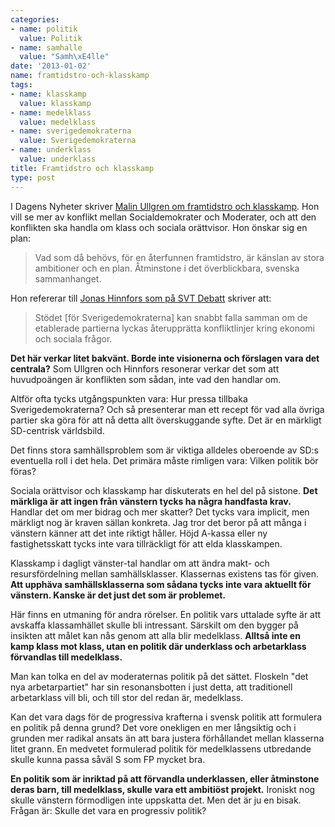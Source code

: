 ```yaml
---
categories:
- name: politik
  value: Politik
- name: samhalle
  value: "Samh\xE4lle"
date: '2013-01-02'
name: framtidstro-och-klasskamp
tags:
- name: klasskamp
  value: klasskamp
- name: medelklass
  value: medelklass
- name: sverigedemokraterna
  value: Sverigedemokraterna
- name: underklass
  value: underklass
title: Framtidstro och klasskamp
type: post
---
```

I Dagens Nyheter skriver [Malin Ullgren om framtidstro och klasskamp](http://www.dn.se/kultur-noje/malin-ullgren-ska-vi-fa-tillbaka-var-tro-pa-framtiden-behover-vi-kanna-att-det-f). Hon vill se mer av konflikt mellan Socialdemokrater och Moderater, och att den konflikten ska handla om klass och sociala orättvisor. Hon önskar sig en plan:

> Vad som då behövs, för en återfunnen framtidstro, är känslan av stora ambitioner och en plan. Åtminstone i det överblickbara, svenska sammanhanget.

Hon refererar till [Jonas Hinnfors som på SVT Debatt](http://debatt.svt.se/2012/12/31/med-reformer-mot-klasskillnaderna-kommer-sds-stod-rasa/) skriver att:

> Stödet [för Sverigedemokraterna] kan snabbt falla samman om de etablerade partierna lyckas återupprätta konfliktlinjer kring ekonomi och sociala frågor.



**Det här verkar litet bakvänt. Borde inte visionerna och förslagen vara det centrala?** Som Ullgren och Hinnfors resonerar verkar det som att huvudpoängen är konflikten som sådan, inte vad den handlar om.

Altför ofta tycks utgångspunkten vara: Hur pressa tillbaka Sverigedemokraterna? Och så presenterar man ett recept för vad alla övriga partier ska göra för att nå detta allt överskuggande syfte. Det är en märkligt SD-centrisk världsbild.

Det finns stora samhällsproblem som är viktiga alldeles oberoende av SD:s eventuella roll i det hela. Det primära måste rimligen vara: Vilken politik bör föras?

Sociala orättvisor och klasskamp har diskuterats en hel del på sistone. **Det märkliga är att ingen från vänstern tycks ha några handfasta krav.** Handlar det om mer bidrag och mer skatter? Det tycks vara implicit, men märkligt nog är kraven sällan konkreta. Jag tror det beror på att många i vänstern känner att det inte riktigt håller. Höjd A-kassa eller ny fastighetsskatt tycks inte vara tillräckligt för att elda klasskampen.

Klasskamp i dagligt vänster-tal handlar om att ändra makt- och resursfördelning mellan samhällsklasser. Klassernas existens tas för given. **Att upphäva samhällsklasserna som sådana tycks inte vara aktuellt för vänstern. Kanske är det just det som är problemet.**

Här finns en utmaning för andra rörelser. En politik vars uttalade syfte är att avskaffa klassamhället skulle bli intressant. Särskilt om den bygger på insikten att målet kan nås genom att alla blir medelklass. **Alltså inte en kamp klass mot klass, utan en politik där underklass och arbetarklass förvandlas till medelklass.**

Man kan tolka en del av moderaternas politik på det sättet. Floskeln "det nya arbetarpartiet" har sin resonansbotten i just detta, att traditionell arbetarklass vill bli, och till stor del redan är, medelklass.

Kan det vara dags för de progressiva krafterna i svensk politik att formulera en politik på denna grund? Det vore onekligen en mer långsiktig och i grunden mer radikal ansats än att bara justera förhållandet mellan klasserna litet grann. En medvetet formulerad politik för medelklassens utbredande skulle kunna passa såväl S som FP mycket bra.

**En politik som är inriktad på att förvandla underklassen, eller åtminstone deras barn, till medelklass, skulle vara ett ambitiöst projekt.** Ironiskt nog skulle vänstern förmodligen inte uppskatta det. Men det är ju en bisak. Frågan är: Skulle det vara en progressiv politik?

